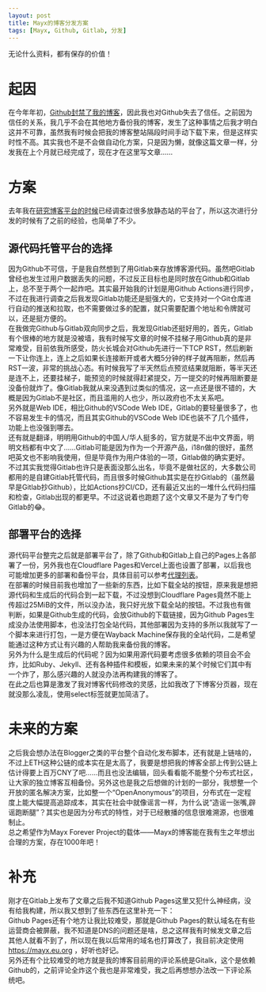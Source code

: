 ```yaml
---
layout: post
title: Mayx的博客分发方案
tags: [Mayx, Github, Gitlab, 分发]
---
```


  无论什么资料，都有保存的价值！<!--more-->    

# 起因
  在今年年初，[Github封禁了我的博客](/2022/01/04/banned.html)，因此我也对Github失去了信任。之前因为信任的关系，我几乎不会在其他地方备份我的博客，发生了这种事情之后我才明白这并不可靠，虽然我有时候会把我的博客整站隔段时间手动下载下来，但是这样实时性不高。其实我也不是不会做自动化方案，只是因为懒，就像这篇文章一样，分发我在上个月就已经完成了，现在才在这里写文章……   

# 方案
  去年我在[研究博客平台的时候](/2021/08/15/blog.html)已经调查过很多放静态站的平台了，所以这次进行分发的时候有了之前的经验，也简单了不少。   
## 源代码托管平台的选择
  因为Github不可信，于是我自然想到了用Gitlab来存放博客源代码。虽然吧Gitlab曾经也发生过用户数据丢失的问题，不过反正目标也是同时放在Github和Gitlab上，总不至于两个一起炸吧。其实最开始我的计划是用Github Actions进行同步，不过在我进行调查之后我发现Gitlab功能还是挺强大的，它支持对一个Git仓库进行自动的推送和拉取，也不需要做过多的配置，就只需要配置个地址和令牌就可以，还是挺方便的。   
  在我做完Github与Gitlab双向同步之后，我发现Gitlab还挺好用的，首先，Gitlab有个很棒的地方就是没被墙，我有时候写文章的时候不挂梯子用Github真的是非常难受，目前依我所感受，防火长城会对Github先进行一下TCP RST，然后刷新一下让你连上，连上之后如果长连接断开或者大概5分钟的样子就再阻断，然后再RST一波，非常的挑战心态。有时候我写了半天然后点预览结果就阻断，等半天还是连不上，还要挂梯子，能预览的时候就得赶紧提交，万一提交的时候再阻断要是没备份就炸了。像Gitlab我就从来没遇到过类似的情况，这一点还是很不错的，大概是因为Gitlab不是社区，而且滥用的人也少，所以政府也不太关系吧。   
  另外就是Web IDE，相比Github的VSCode Web IDE，Gitlab的要轻量很多了，也不容易发生卡的情况，而且其实Github的VSCode Web IDE也装不了几个插件，功能上也没强到哪去。   
  还有就是翻译，明明用Github的中国人/华人挺多的，官方就是不出中文界面，明明文档都有中文了……Gitlab可能是因为作为一个开源产品，i18n做的很好，虽然吧英文也不影响我使用，但是毕竟作为用户体验的一项，Gitlab做的确实更好。   
  不过其实我觉得Gitlab也许只是表面没那么出名，毕竟不是做社区的，大多数公司都用的是自建Gitlab托管代码，而且很多时候Github其实是在抄Gitlab的（虽然最早是Gitlab抄Github），比如Actions抄CI/CD，还有最近又出的一堆什么代码扫描和检查，Gitlab出现的都更早。不过这说着也跑题了这个文章又不是为了专门夸Gitlab的😂。   
## 部署平台的选择
  源代码平台整完之后就是部署平台了，除了Github和Gitlab上自己的Pages上各部署了一份，另外我也在Cloudflare Pages和Vercel上面也设置了部署，以后我也可能增加更多的部署和备份平台，具体目前可以参考[代理列表](/proxylist.html)。   
  在部署的时候目前我也增加了一些新的东西，比如下载全站的按钮，原来我是想把源代码和生成后的代码合到一起下载，不过没想到Cloudflare Pages竟然不能上传超过25MiB的文件，所以没办法，我只好光放下载全站的按钮。不过我也有做判断，如果是Github生成的代码，会放Github的下载链接，因为Github Pages生成没办法使用脚本，也没法打包全站代码，其他部署因为支持的多所以我就写了一个脚本来进行打包，一是方便在Wayback Machine保存我的全站代码，二是希望能通过这种方式让有兴趣的人帮助我来备份我的博客。   
  另外为什么是生成后的代码呢？因为如果用源代码要考虑很多依赖的项目会不会炸，比如Ruby、Jekyll、还有各种插件和模板，如果未来的某个时候它们其中有一个炸了，那么感兴趣的人就没办法再构建我的博客了。   
  在此之后也算是激发了我对博客代码修改的灵感，比如我改了下博客分页器，现在就没那么凌乱，使用select标签就更加简洁了。

# 未来的方案
  之后我会想办法在Blogger之类的平台整个自动化发布脚本，还有就是上链啥的，不过上ETH这种公链的成本实在是太高了，我要是想把我的博客全部上传到公链上估计得要上百万CNY了吧……而且也没法编辑，回头看看能不能整个分布式社区，让大家的独立博客互相备份。另外这也是我之后想做的计划的一部分，我想整一个开放的匿名解决方案，比如整一个“OpenAnonymous”的项目，分布式在一定程度上能大幅提高追踪成本，其实在社会中就像谣言一样，为什么说“造谣一张嘴,辟谣跑断腿”？其实也是因为分布式的特性，对于已经散播的信息很难溯源，也很难制止。   
  总之希望作为Mayx Forever Project的载体——Mayx的博客能在我有生之年想出合理的方案，存在1000年吧！
  
# 补充
  刚才在Gitlab上发布了文章之后我不知道Github Pages这里又犯什么神经病，没有给我构建，所以我又想到了些东西在这里补充一下：   
  Github Pages还有个地方让我比较难受，那就是Github Pages的默认域名在有些运营商会被屏蔽，我不知道是DNS的问题还是啥，总之这样我有时候发文章之后其他人就看不到了，所以现在我以后常用的域名也打算改了，我目前决定使用 <https://mayx.eu.org> ，好听也好记。   
  另外还有个比较难受的地方就是我的博客目前用的评论系统是Gitalk，这个是依赖Github的，之前评论全炸这个我也是非常难受，我之后再想想办法改一下评论系统吧。
